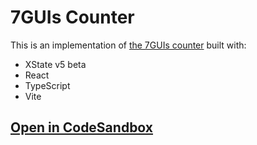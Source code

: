 # 7GUIs Counter

This is an implementation of [the 7GUIs counter](https://eugenkiss.github.io/7guis/tasks#counter) built with:

- XState v5 beta
- React
- TypeScript
- Vite

## [Open in CodeSandbox](https://codesandbox.io/p/sandbox/github/statelyai/xstate/tree/next/examples/7guis-counter-react)
